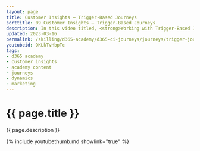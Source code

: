 ```yaml
---
layout: page
title: Customer Insights — Trigger-Based Journeys
sorttitle: 09 Customer Insights — Trigger-Based Journeys
description: In this video titled, <strong>Working with Trigger-Based Journeys</strong>, you will create a journey based upon the trigger you created in the previous video titled <strong>Triggers</strong>. Marketers will leverage trigger-based customer journeys to react to customers’ actions in real-time. Journeys can be triggered based on real-world interactions like walking into a store and connecting to Wi-Fi. In this video, you will learn how the real-time nature of the journey ensures that marketers can respond to customers immediately and convert their expression of interest into a sale.
updated: 2023-03-16
permalink: /skilling/d365-academy/d365-ci-journeys/journeys/trigger-journeys
youtubeid: OKLkTvHbpTc
tags: 
- d365 academy
- customer insights
- academy content
- journeys
- dynamics
- marketing
---
```


# {{ page.title }}

{{ page.description }}

{% include youtubethumb.md showlink="true" %}
